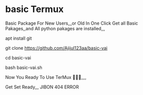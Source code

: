 # basic Termux
Basic Package For New Users,,,or  Old In One Click Get all Basic Pakages,,and All python pakages are installed,,,




apt install git

git clone https://github.com/Ajijul123aa/basic-vai

cd basic-vai

bash basic-vai.sh


Now You Ready To Use TerMux 🙂🙂🙂,,,,


Get Set Ready,,,
JIBON 404 ERROR


